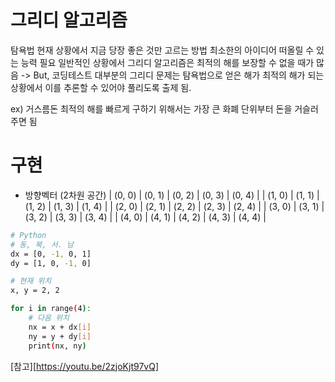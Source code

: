 # 그리디 알고리즘
탐욕법
현재 상황에서 지금 당장 좋은 것만 고르는 방법
최소한의 아이디어 떠올릴 수 있는 능력 필요
일반적인 상황에서 그리디 알고리즘은 최적의 해를 보장할 수 없을 때가 많음
-> But, 코딩테스트 대부분의 그리디 문제는 탐욕법으로 얻은 해가 최적의 해가 되는 상황에서 이를 추론할 수 있어야 풀리도록 출제 됨.

ex) 거스름돈
최적의 해를 빠르게 구하기 위해서는 가장 큰 화폐 단위부터 돈을 거슬러 주면 됨

# 구현
- 방향벡터 (2차원 공간)
| (0, 0) | (0, 1) | (0, 2) | (0, 3) | (0, 4) |
| (1, 0) | (1, 1) | (1, 2) | (1, 3) | (1, 4) |
| (2, 0) | (2, 1) | (2, 2) | (2, 3) | (2, 4) |
| (3, 0) | (3, 1) | (3, 2) | (3, 3) | (3, 4) |
| (4, 0) | (4, 1) | (4, 2) | (4, 3) | (4, 4) |
```sh
# Python
# 동, 북, 서. 남
dx = [0, -1, 0, 1]
dy = [1, 0, -1, 0]

# 현재 위치
x, y = 2, 2

for i in range(4):
    # 다음 위치
    nx = x + dx[i]
    ny = y + dy[i]
    print(nx, ny)
```

[참고][https://youtu.be/2zjoKjt97vQ]